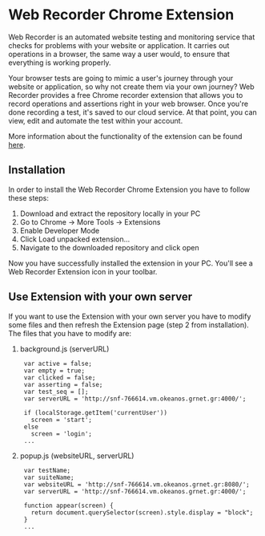 # Web Recorder Chrome Extension
Web Recorder is an automated website testing and monitoring service that checks for problems with your website or application. It carries out operations in a browser, the same way a user would, to ensure that everything is working properly.

Your browser tests are going to mimic a user's journey through your website or application, so why not create them via your own journey? Web Recorder provides a free Chrome recorder extension that allows you to record operations and assertions right in your web browser. Once you're done recording a test, it's saved to our cloud service. At that point, you can view, edit and automate the test within your account.

More information about the functionality of the extension can be found [here][documentation].

[documentation]: http://snf-766614.vm.okeanos.grnet.gr:8080/documentation

## Installation
In order to install the Web Recorder Chrome Extension you have to follow these steps:
1) Download and extract the repository locally in your PC
2) Go to Chrome -> More Tools -> Extensions
3) Enable Developer Mode
4) Click Load unpacked extension...
5) Navigate to the downloaded repository and click open

Now you have successfully installed the extension in your PC. You'll see a Web Recorder Extension icon in your toolbar.

## Use Extension with your own server
If you want to use the Extension with your own server you have to modify some files and then refresh the Extension page (step 2 from installation). The files that you have to modify are:
1) background.js (serverURL)
   ```
    var active = false;
    var empty = true;
    var clicked = false;
    var asserting = false;
    var test_seq = [];
    var serverURL = 'http://snf-766614.vm.okeanos.grnet.gr:4000/';

    if (localStorage.getItem('currentUser'))
      screen = 'start';
    else
      screen = 'login';
    ...
    ```
2) popup.js (websiteURL, serverURL)
   ```
    var testName;
    var suiteName;
    var websiteURL = 'http://snf-766614.vm.okeanos.grnet.gr:8080/';
    var serverURL = 'http://snf-766614.vm.okeanos.grnet.gr:4000/';

    function appear(screen) {
      return document.querySelector(screen).style.display = "block";
    }
    ...
   ```
